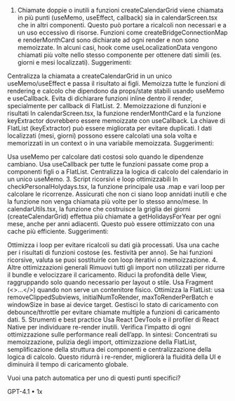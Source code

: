 1. Chiamate doppie o inutili a funzioni
createCalendarGrid viene chiamata in più punti (useMemo, useEffect, callback) sia in calendarScreen.tsx che in altri componenti. Questo può portare a ricalcoli non necessari e a un uso eccessivo di risorse.
Funzioni come createBridgeConnectionMap e renderMonthCard sono dichiarate ad ogni render e non sono memoizzate.
In alcuni casi, hook come useLocalizationData vengono chiamati più volte nello stesso componente per ottenere dati simili (es. giorni e mesi localizzati).
Suggerimenti:

Centralizza la chiamata a createCalendarGrid in un unico useMemo/useEffect e passa il risultato ai figli.
Memoizza tutte le funzioni di rendering e calcolo che dipendono da props/state stabili usando useMemo e useCallback.
Evita di dichiarare funzioni inline dentro il render, specialmente per callback di FlatList.
2. Memoizzazione di funzioni e risultati
In calendarScreen.tsx, la funzione renderMonthCard e la funzione keyExtractor dovrebbero essere memoizzate con useCallback.
La chiave di FlatList (keyExtractor) può essere migliorata per evitare duplicati.
I dati localizzati (mesi, giorni) possono essere calcolati una sola volta e memorizzati in un context o in una variabile memoizzata.
Suggerimenti:

Usa useMemo per calcolare dati costosi solo quando le dipendenze cambiano.
Usa useCallback per tutte le funzioni passate come prop a componenti figli o a FlatList.
Centralizza la logica di calcolo del calendario in un unico useMemo.
3. Script ricorsivi e loop ottimizzabili
In checkPersonalHolydays.tsx, la funzione principale usa .map e vari loop per calcolare le ricorrenze. Assicurati che non ci siano loop annidati inutili e che la funzione non venga chiamata più volte per lo stesso anno/mese.
In calendarUtils.tsx, la funzione che costruisce la griglia dei giorni (createCalendarGrid) effettua più chiamate a getHolidaysForYear per ogni mese, anche per anni adiacenti. Questo può essere ottimizzato con una cache più efficiente.
Suggerimenti:

Ottimizza i loop per evitare ricalcoli su dati già processati.
Usa una cache per i risultati di funzioni costose (es. festività per anno).
Se hai funzioni ricorsive, valuta se puoi sostituirle con loop iterativi o memoizzazione.
4. Altre ottimizzazioni generali
Rimuovi tutti gli import non utilizzati per ridurre il bundle e velocizzare il caricamento.
Riduci la profondità delle View, raggruppando solo quando necessario per layout o stile.
Usa Fragment (<>...</>) quando non serve un contenitore fisico.
Ottimizza la FlatList: usa removeClippedSubviews, initialNumToRender, maxToRenderPerBatch e windowSize in base ai device target.
Gestisci lo stato di caricamento con debounce/throttle per evitare chiamate multiple a funzioni di caricamento dati.
5. Strumenti e best practice
Usa React DevTools e il profiler di React Native per individuare re-render inutili.
Verifica l’impatto di ogni ottimizzazione sulle performance reali dell’app.
In sintesi:
Concentrati su memoizzazione, pulizia degli import, ottimizzazione della FlatList, semplificazione della struttura dei componenti e centralizzazione della logica di calcolo. Questo ridurrà i re-render, migliorerà la fluidità della UI e diminuirà il tempo di caricamento globale.

Vuoi una patch automatica per uno di questi punti specifici?

GPT-4.1 • 1x
